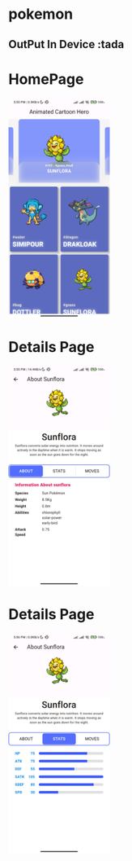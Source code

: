 # pokemon

## OutPut In Device :tada

# HomePage
<img align="center" src = "https://github.com/DeveloperOrpon/PokemonApi_Rushda_Soft/blob/master/Screen_shot/Screenshot_2023-06-12-17-55-54-577_com.example.pokemon.jpg?raw=true" width="200px" alt ="Loading">

# Details Page
<img align="center" src = "https://github.com/DeveloperOrpon/PokemonApi_Rushda_Soft/blob/master/Screen_shot/Screenshot_2023-06-12-17-55-58-440_com.example.pokemon.jpg?raw=true" width="200px" alt ="Loading">

# Details Page
<img align="center" src = "https://github.com/DeveloperOrpon/PokemonApi_Rushda_Soft/blob/master/Screen_shot/Screenshot_2023-06-12-17-56-02-795_com.example.pokemon.jpg?raw=true" width="200px" alt ="Loading">


